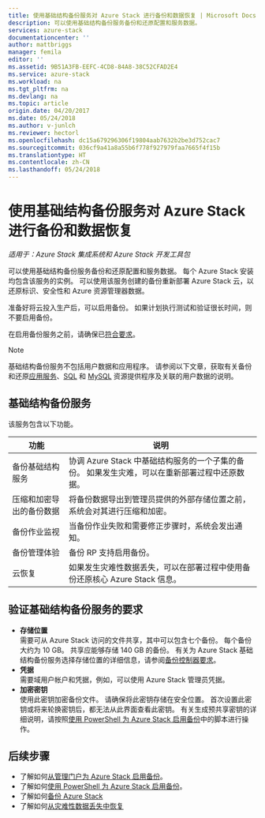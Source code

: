 ```yaml
---
title: 使用基础结构备份服务对 Azure Stack 进行备份和数据恢复 | Microsoft Docs
description: 可以使用基础结构备份服务备份和还原配置和服务数据。
services: azure-stack
documentationcenter: ''
author: mattbriggs
manager: femila
editor: ''
ms.assetid: 9B51A3FB-EEFC-4CD8-84A8-38C52CFAD2E4
ms.service: azure-stack
ms.workload: na
ms.tgt_pltfrm: na
ms.devlang: na
ms.topic: article
origin.date: 04/20/2017
ms.date: 05/24/2018
ms.author: v-junlch
ms.reviewer: hectorl
ms.openlocfilehash: dc15a679296306f19804aab7632b2be3d752cac7
ms.sourcegitcommit: 036cf9a41a8a55b6f778f927979faa7665f4f15b
ms.translationtype: HT
ms.contentlocale: zh-CN
ms.lasthandoff: 05/24/2018
---
```

# <a name="backup-and-data-recovery-for-azure-stack-with-the-infrastructure-backup-service"></a>使用基础结构备份服务对 Azure Stack 进行备份和数据恢复

*适用于：Azure Stack 集成系统和 Azure Stack 开发工具包*

可以使用基础结构备份服务备份和还原配置和服务数据。 每个 Azure Stack 安装均包含该服务的实例。 可以使用该服务创建的备份重新部署 Azure Stack 云，以还原标识、安全性和 Azure 资源管理器数据。

准备好将云投入生产后，可以启用备份。 如果计划执行测试和验证很长时间，则不要启用备份。

在启用备份服务之前，请确保已[符合要求](#verify-requirements-for-the-infrastructure-backup-service)。

> [!Note]  
> 基础结构备份服务不包括用户数据和应用程序。 请参阅以下文章，获取有关备份和还原[应用服务](https://aka.ms/azure-stack-app-service)、[SQL](https://aka.ms/azure-stack-ms-sql) 和 [MySQL](https://aka.ms/azure-stack-mysql) 资源提供程序及关联的用户数据的说明。

## <a name="the-infrastructure-backup-service"></a>基础结构备份服务

该服务包含以下功能。

| 功能                                            | 说明                                                                                                                                                |
|----------------------------------------------------|------------------------------------------------------------------------------------------------------------------------------------------------------------|
| 备份基础结构服务                     | 协调 Azure Stack 中基础结构服务的一个子集的备份。 如果发生灾难，可以在重新部署过程中还原数据。 |
| 压缩和加密导出的备份数据 | 将备份数据导出到管理员提供的外部存储位置之前，系统会对其进行压缩和加密。                |
| 备份作业监视                              | 当备份作业失败和需要修正步骤时，系统会发出通知。                                                                                                |
| 备份管理体验                       | 备份 RP 支持启用备份。                                                                                                                         |
| 云恢复                                     | 如果发生灾难性数据丢失，可以在部署过程中使用备份还原核心 Azure Stack 信息。                                 |

## <a name="verify-requirements-for-the-infrastructure-backup-service"></a>验证基础结构备份服务的要求

- **存储位置**  
  需要可从 Azure Stack 访问的文件共享，其中可以包含七个备份。 每个备份大约为 10 GB。 共享应能够存储 140 GB 的备份。 有关为 Azure Stack 基础结构备份服务选择存储位置的详细信息，请参阅[备份控制器要求](azure-stack-backup-reference.md#backup-controller-requirements)。
- **凭据**  
  需要域用户帐户和凭据，例如，可以使用 Azure Stack 管理员凭据。
- **加密密钥**  
  使用此密钥加密备份文件。 请确保将此密钥存储在安全位置。 首次设置此密钥或将来轮换密钥后，都无法从此界面查看此密钥。 有关生成预共享密钥的详细说明，请按照[使用 PowerShell 为 Azure Stack 启用备份](http://azure-stack-backup-enable-backup-powershell.md)中的脚本进行操作。

## <a name="next-steps"></a>后续步骤

- 了解如何[从管理门户为 Azure Stack 启用备份](azure-stack-backup-enable-backup-console.md)。
- 了解如何[使用 PowerShell 为 Azure Stack 启用备份](azure-stack-backup-enable-backup-powershell.md)。
- 了解如何[备份 Azure Stack](azure-stack-backup-back-up-azure-stack.md )
- 了解如何[从灾难性数据丢失中恢复](azure-stack-backup-recover-data.md)

<!-- Update_Description: update metedata properties -->